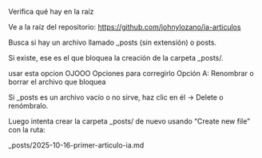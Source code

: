 Verifica qué hay en la raíz

Ve a la raíz del repositorio: https://github.com/johnylozano/ia-articulos

Busca si hay un archivo llamado _posts (sin extensión) o posts.

Si existe, ese es el que bloquea la creación de la carpeta _posts/.


usar esta opcion OJOOO
Opciones para corregirlo
Opción A: Renombrar o borrar el archivo que bloquea

Si _posts es un archivo vacío o no sirve, haz clic en él → Delete o renómbralo.

Luego intenta crear la carpeta _posts/ de nuevo usando “Create new file” con la ruta:

_posts/2025-10-16-primer-articulo-ia.md

